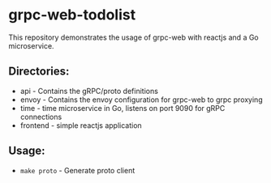 # grpc-web-todolist

This repository demonstrates the usage of grpc-web with reactjs and a Go microservice.

## Directories:

- api - Contains the gRPC/proto definitions
- envoy - Contains the envoy configuration for grpc-web to grpc proxying
- time - time microservice in Go, listens on port 9090 for gRPC connections
- frontend - simple reactjs application

## Usage:

- `make proto` - Generate proto client
